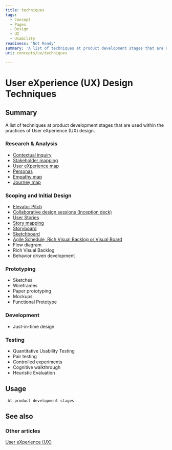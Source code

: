 ```yaml
---
title: techniques
tags:
  - Concept
  - Pages
  - Design
  - UI
  - Usability
readiness: 'Not Ready'
summary: 'A list of techniques at product development stages that are used within the practices of User eXperience (UX) design.'
uri: concepts/ux/techniques

---
```

# User eXperience (UX) Design Techniques

## Summary

A list of techniques at product development stages that are used within the practices of User eXperience (UX) design.

### Research & Analysis

-   [Contextual inquiry](/concepts/ux/techniques/contextual_inquiry)
-   [Stakeholder mapping](/concepts/ux/techniques/stakeholder_mapping)
-   [User eXperience map](/concepts/ux/techniques/ux_map)
-   [Personas](/concepts/ux/techniques/personas)
-   [Empathy map](/concepts/ux/techniques/empathy_map)
-   [Journey map](/concepts/ux/techniques/journey_map)

### Scoping and Initial Design

-   [Elevator Pitch](/concepts/ux/techniques/elevator_pitch)
-   [Collaborative design sessions (Inception deck)](/concepts/ux/techniques/inception_deck)
-   [User Stories](/concepts/ux/techniques/user_stories)
-   [Story mapping](/concepts/ux/techniques/story_mapping)
-   [Storyboard](/concepts/ux/techniques/storyboard)
-   [Sketchboard](/concepts/ux/techniques/sketchboard)
-   [Agile Schedule, Rich Visual Backlog or Visual Board](/concepts/ux/techniques/visual_board)
-   Flow diagram
-   Rich Visual Backlog
-   Behavior driven development

### Prototyping

-   Sketches
-   Wireframes
-   Paper prototyping
-   Mockups
-   Functional Prototype

### Development

-   Just-in-time design

### Testing

-   Quantitative Usability Testing
-   Pair testing
-   Controlled experiments
-   Cognitive walkthrough
-   Heuristic Evaluation

## Usage

     At product development stages

## See also

### Other articles

[User eXperience (UX)](/concepts/ux/user_experience_design)

